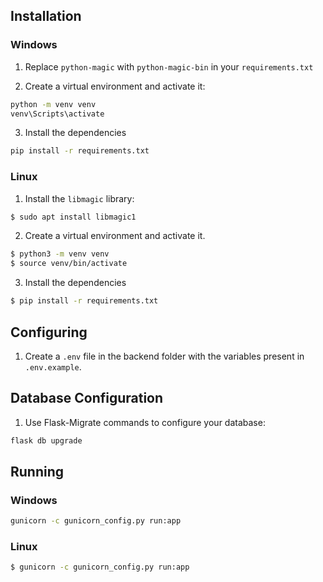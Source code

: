 ## Installation

### Windows

1. Replace `python-magic` with `python-magic-bin` in your `requirements.txt`

2. Create a virtual environment and activate it:

```bash
python -m venv venv
venv\Scripts\activate
```

3. Install the dependencies

```bash
pip install -r requirements.txt
```

### Linux

1. Install the `libmagic` library:

```bash
$ sudo apt install libmagic1
```

2. Create a virtual environment and activate it.

```bash
$ python3 -m venv venv
$ source venv/bin/activate
```

3. Install the dependencies

```bash
$ pip install -r requirements.txt
```

## Configuring

1. Create a `.env` file in the backend folder with the variables present in `.env.example`.

## Database Configuration

1. Use Flask-Migrate commands to configure your database:

```bash
flask db upgrade
```

## Running

### Windows

```bash
gunicorn -c gunicorn_config.py run:app
```

### Linux

```bash
$ gunicorn -c gunicorn_config.py run:app
```
